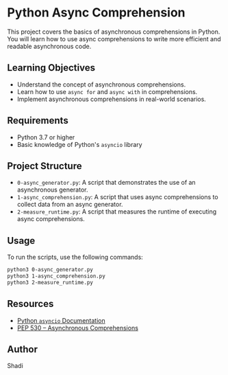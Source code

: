 # Python Async Comprehension

This project covers the basics of asynchronous comprehensions in Python. You will learn how to use async comprehensions to write more efficient and readable asynchronous code.

## Learning Objectives

- Understand the concept of asynchronous comprehensions.
- Learn how to use `async for` and `async with` in comprehensions.
- Implement asynchronous comprehensions in real-world scenarios.

## Requirements

- Python 3.7 or higher
- Basic knowledge of Python's `asyncio` library

## Project Structure

- `0-async_generator.py`: A script that demonstrates the use of an asynchronous generator.
- `1-async_comprehension.py`: A script that uses async comprehensions to collect data from an async generator.
- `2-measure_runtime.py`: A script that measures the runtime of executing async comprehensions.

## Usage

To run the scripts, use the following commands:

```sh
python3 0-async_generator.py
python3 1-async_comprehension.py
python3 2-measure_runtime.py
```

## Resources

- [Python `asyncio` Documentation](https://docs.python.org/3/library/asyncio.html)
- [PEP 530 – Asynchronous Comprehensions](https://www.python.org/dev/peps/pep-0530/)

## Author

Shadi
